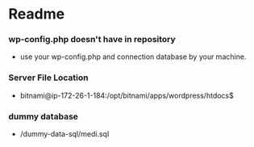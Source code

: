 # Readme

### wp-config.php doesn't have in repository
- use your wp-config.php and connection database by your machine.

### Server File Location
- bitnami@ip-172-26-1-184:/opt/bitnami/apps/wordpress/htdocs$ 

### dummy database
- /dummy-data-sql/medi.sql 

